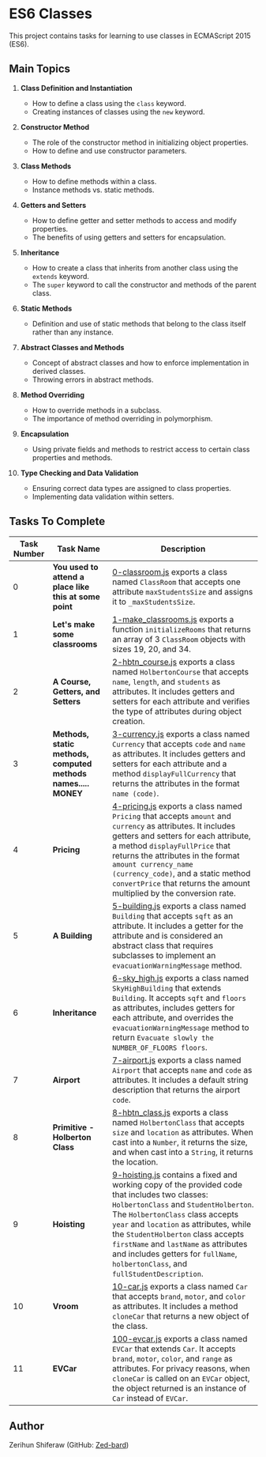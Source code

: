 # ES6 Classes

This project contains tasks for learning to use classes in ECMAScript 2015 (ES6).

## Main Topics

1. **Class Definition and Instantiation**
    - How to define a class using the `class` keyword.
    - Creating instances of classes using the `new` keyword.

2. **Constructor Method**
    - The role of the constructor method in initializing object properties.
    - How to define and use constructor parameters.

3. **Class Methods**
    - How to define methods within a class.
    - Instance methods vs. static methods.

4. **Getters and Setters**
    - How to define getter and setter methods to access and modify properties.
    - The benefits of using getters and setters for encapsulation.

5. **Inheritance**
    - How to create a class that inherits from another class using the `extends` keyword.
    - The `super` keyword to call the constructor and methods of the parent class.

6. **Static Methods**
    - Definition and use of static methods that belong to the class itself rather than any instance.

7. **Abstract Classes and Methods**
    - Concept of abstract classes and how to enforce implementation in derived classes.
    - Throwing errors in abstract methods.

8. **Method Overriding**
    - How to override methods in a subclass.
    - The importance of method overriding in polymorphism.

9. **Encapsulation**
    - Using private fields and methods to restrict access to certain class properties and methods.

10. **Type Checking and Data Validation**
    - Ensuring correct data types are assigned to class properties.
    - Implementing data validation within setters.

## Tasks To Complete

| Task Number | Task Name | Description |
| ----------- | --------- | ----------- |
| 0 | **You used to attend a place like this at some point** | [0-classroom.js](0-classroom.js) exports a class named `ClassRoom` that accepts one attribute `maxStudentsSize` and assigns it to `_maxStudentsSize`. |
| 1 | **Let's make some classrooms** | [1-make_classrooms.js](1-make_classrooms.js) exports a function `initializeRooms` that returns an array of 3 `ClassRoom` objects with sizes 19, 20, and 34. |
| 2 | **A Course, Getters, and Setters** | [2-hbtn_course.js](2-hbtn_course.js) exports a class named `HolbertonCourse` that accepts `name`, `length`, and `students` as attributes. It includes getters and setters for each attribute and verifies the type of attributes during object creation. |
| 3 | **Methods, static methods, computed methods names..... MONEY** | [3-currency.js](3-currency.js) exports a class named `Currency` that accepts `code` and `name` as attributes. It includes getters and setters for each attribute and a method `displayFullCurrency` that returns the attributes in the format `name (code)`. |
| 4 | **Pricing** | [4-pricing.js](4-pricing.js) exports a class named `Pricing` that accepts `amount` and `currency` as attributes. It includes getters and setters for each attribute, a method `displayFullPrice` that returns the attributes in the format `amount currency_name (currency_code)`, and a static method `convertPrice` that returns the amount multiplied by the conversion rate. |
| 5 | **A Building** | [5-building.js](5-building.js) exports a class named `Building` that accepts `sqft` as an attribute. It includes a getter for the attribute and is considered an abstract class that requires subclasses to implement an `evacuationWarningMessage` method. |
| 6 | **Inheritance** | [6-sky_high.js](6-sky_high.js) exports a class named `SkyHighBuilding` that extends `Building`. It accepts `sqft` and `floors` as attributes, includes getters for each attribute, and overrides the `evacuationWarningMessage` method to return `Evacuate slowly the NUMBER_OF_FLOORS floors`. |
| 7 | **Airport** | [7-airport.js](7-airport.js) exports a class named `Airport` that accepts `name` and `code` as attributes. It includes a default string description that returns the airport `code`. |
| 8 | **Primitive - Holberton Class** | [8-hbtn_class.js](8-hbtn_class.js) exports a class named `HolbertonClass` that accepts `size` and `location` as attributes. When cast into a `Number`, it returns the size, and when cast into a `String`, it returns the location. |
| 9 | **Hoisting** | [9-hoisting.js](9-hoisting.js) contains a fixed and working copy of the provided code that includes two classes: `HolbertonClass` and `StudentHolberton`. The `HolbertonClass` class accepts `year` and `location` as attributes, while the `StudentHolberton` class accepts `firstName` and `lastName` as attributes and includes getters for `fullName`, `holbertonClass`, and `fullStudentDescription`. |
| 10 | **Vroom** | [10-car.js](10-car.js) exports a class named `Car` that accepts `brand`, `motor`, and `color` as attributes. It includes a method `cloneCar` that returns a new object of the class. |
| 11 | **EVCar** | [100-evcar.js](100-evcar.js) exports a class named `EVCar` that extends `Car`. It accepts `brand`, `motor`, `color`, and `range` as attributes. For privacy reasons, when `cloneCar` is called on an `EVCar` object, the object returned is an instance of `Car` instead of `EVCar`. |

## Author

Zerihun Shiferaw (GitHub: [Zed-bard](https://github.com/Zed-bard))
